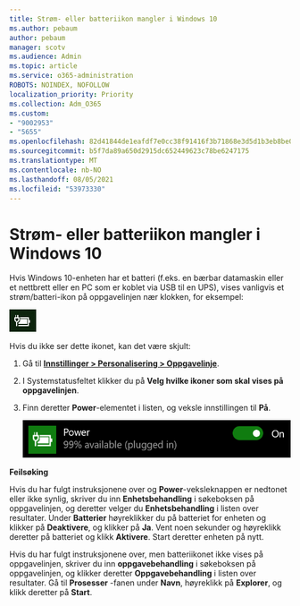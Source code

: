 ```yaml
---
title: Strøm- eller batteriikon mangler i Windows 10
ms.author: pebaum
author: pebaum
manager: scotv
ms.audience: Admin
ms.topic: article
ms.service: o365-administration
ROBOTS: NOINDEX, NOFOLLOW
localization_priority: Priority
ms.collection: Adm_O365
ms.custom:
- "9002953"
- "5655"
ms.openlocfilehash: 82d41844de1eafdf7e0cc38f91416f3b71868e3d5d1b3eb8be0f10abd701ddc8
ms.sourcegitcommit: b5f7da89a650d2915dc652449623c78be6247175
ms.translationtype: MT
ms.contentlocale: nb-NO
ms.lasthandoff: 08/05/2021
ms.locfileid: "53973330"
---
```

# <a name="power-or-battery-icon-missing-in-windows-10"></a>Strøm- eller batteriikon mangler i Windows 10

Hvis Windows 10-enheten har et batteri (f.eks. en bærbar datamaskin eller et nettbrett eller en PC som er koblet via USB til en UPS), vises vanligvis et strøm/batteri-ikon på oppgavelinjen nær klokken, for eksempel:

![Batteriikon](media/battery-icon.png)

Hvis du ikke ser dette ikonet, kan det være skjult:

1. Gå til **[Innstillinger > Personalisering > Oppgavelinje](ms-settings:taskbar?activationSource=GetHelp)**.

2. I Systemstatusfeltet klikker du på **Velg hvilke ikoner som skal vises på oppgavelinjen**.

3. Finn deretter **Power**-elementet i listen, og veksle innstillingen til **På**.

    ![Vis strømikonet i oppgavelinjen](media/power-icon-on.png)

**Feilsøking**

Hvis du har fulgt instruksjonene over og **Power**-veksleknappen er nedtonet eller ikke synlig, skriver du inn **Enhetsbehandling** i søkeboksen på oppgavelinjen, og deretter velger du **Enhetsbehandling** i listen over resultater. Under **Batterier** høyreklikker du på batteriet for enheten og klikker på **Deaktivere**, og klikker på **Ja**. Vent noen sekunder og høyreklikk deretter på batteriet og klikk **Aktivere**. Start deretter enheten på nytt.

Hvis du har fulgt instruksjonene over, men batteriikonet ikke vises på oppgavelinjen, skriver du inn **oppgavebehandling** i søkeboksen på oppgavelinjen, og klikker deretter **Oppgavebehandling** i listen over resultater. Gå til **Prosesser** -fanen under **Navn**, høyreklikk på **Explorer**, og klikk deretter på **Start**.
